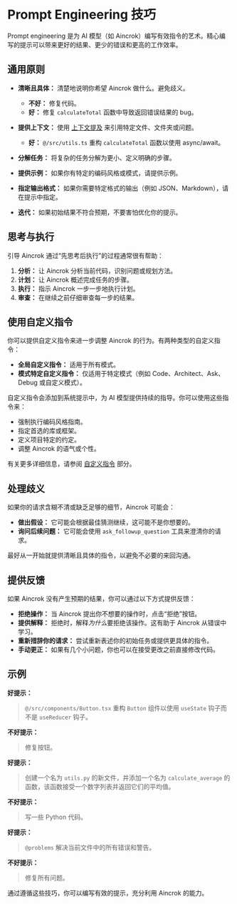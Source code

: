 # Prompt Engineering 技巧

Prompt engineering 是为 AI 模型（如 Aincrok）编写有效指令的艺术。精心编写的提示可以带来更好的结果、更少的错误和更高的工作效率。

## 通用原则

- **清晰且具体：** 清楚地说明你希望 Aincrok 做什么。避免歧义。

    - **不好：** 修复代码。
    - **好：** 修复 `calculateTotal` 函数中导致返回错误结果的 bug。

- **提供上下文：** 使用 [上下文提及](/basic-usage/context-mentions) 来引用特定文件、文件夹或问题。

    - **好：** `@/src/utils.ts` 重构 `calculateTotal` 函数以使用 async/await。

- **分解任务：** 将复杂的任务分解为更小、定义明确的步骤。

- **提供示例：** 如果你有特定的编码风格或模式，请提供示例。

- **指定输出格式：** 如果你需要特定格式的输出（例如 JSON、Markdown），请在提示中指定。

- **迭代：** 如果初始结果不符合预期，不要害怕优化你的提示。

## 思考与执行

引导 Aincrok 通过“先思考后执行”的过程通常很有帮助：

1.  **分析：** 让 Aincrok 分析当前代码，识别问题或规划方法。
2.  **计划：** 让 Aincrok 概述完成任务的步骤。
3.  **执行：** 指示 Aincrok 一步一步地执行计划。
4.  **审查：** 在继续之前仔细审查每一步的结果。

## 使用自定义指令

你可以提供自定义指令来进一步调整 Aincrok 的行为。有两种类型的自定义指令：

- **全局自定义指令：** 适用于所有模式。
- **模式特定自定义指令：** 仅适用于特定模式（例如 Code、Architect、Ask、Debug 或自定义模式）。

自定义指令会添加到系统提示中，为 AI 模型提供持续的指导。你可以使用这些指令来：

- 强制执行编码风格指南。
- 指定首选的库或框架。
- 定义项目特定的约定。
- 调整 Aincrok 的语气或个性。

有关更多详细信息，请参阅 [自定义指令](/advanced-usage/custom-instructions) 部分。

## 处理歧义

如果你的请求含糊不清或缺乏足够的细节，Aincrok 可能会：

- **做出假设：** 它可能会根据最佳猜测继续，这可能不是你想要的。
- **询问后续问题：** 它可能会使用 `ask_followup_question` 工具来澄清你的请求。

最好从一开始就提供清晰且具体的指令，以避免不必要的来回沟通。

## 提供反馈

如果 Aincrok 没有产生预期的结果，你可以通过以下方式提供反馈：

- **拒绝操作：** 当 Aincrok 提出你不想要的操作时，点击“拒绝”按钮。
- **提供解释：** 拒绝时，解释*为什么*要拒绝该操作。这有助于 Aincrok 从错误中学习。
- **重新措辞你的请求：** 尝试重新表述你的初始任务或提供更具体的指令。
- **手动更正：** 如果有几个小问题，你也可以在接受更改之前直接修改代码。

## 示例

**好提示：**

> `@/src/components/Button.tsx` 重构 `Button` 组件以使用 `useState` 钩子而不是 `useReducer` 钩子。

**不好提示：**

> 修复按钮。

**好提示：**

> 创建一个名为 `utils.py` 的新文件，并添加一个名为 `calculate_average` 的函数，该函数接受一个数字列表并返回它们的平均值。

**不好提示：**

> 写一些 Python 代码。

**好提示：**

> `@problems` 解决当前文件中的所有错误和警告。

**不好提示：**

> 修复所有问题。

通过遵循这些技巧，你可以编写有效的提示，充分利用 Aincrok 的能力。
